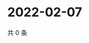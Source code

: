 # 2022-02-07

共 0 条

<!-- BEGIN WEIBO -->
<!-- 最后更新时间 Mon Feb 07 2022 05:12:11 GMT+0800 (China Standard Time) -->

<!-- END WEIBO -->
